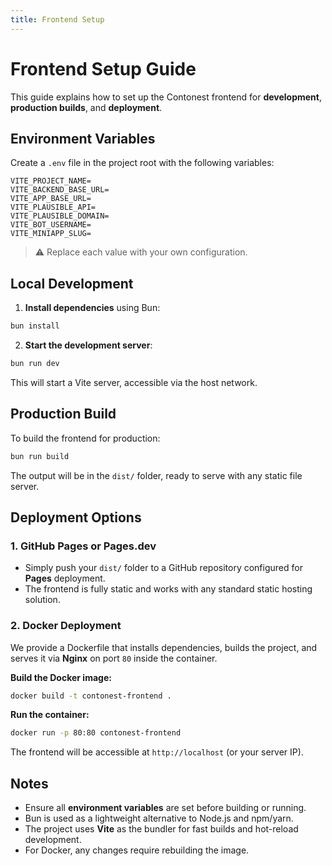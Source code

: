 ```yaml
---
title: Frontend Setup
---
```


# Frontend Setup Guide

This guide explains how to set up the Contonest frontend for **development**, **production builds**, and **deployment**.

## Environment Variables

Create a `.env` file in the project root with the following variables:

```env
VITE_PROJECT_NAME=
VITE_BACKEND_BASE_URL=
VITE_APP_BASE_URL=
VITE_PLAUSIBLE_API=
VITE_PLAUSIBLE_DOMAIN=
VITE_BOT_USERNAME=
VITE_MINIAPP_SLUG=
```

> ⚠️ Replace each value with your own configuration.

## Local Development

1. **Install dependencies** using Bun:

```bash
bun install
```

2. **Start the development server**:

```bash
bun run dev
```

This will start a Vite server, accessible via the host network.

## Production Build

To build the frontend for production:

```bash
bun run build
```

The output will be in the `dist/` folder, ready to serve with any static file server.

## Deployment Options

### 1. GitHub Pages or Pages.dev

- Simply push your `dist/` folder to a GitHub repository configured for **Pages** deployment.
- The frontend is fully static and works with any standard static hosting solution.

### 2. Docker Deployment

We provide a Dockerfile that installs dependencies, builds the project, and serves it via **Nginx** on port `80` inside the container.

**Build the Docker image:**

```bash
docker build -t contonest-frontend .
```

**Run the container:**

```bash
docker run -p 80:80 contonest-frontend
```

The frontend will be accessible at `http://localhost` (or your server IP).

## Notes

- Ensure all **environment variables** are set before building or running.
- Bun is used as a lightweight alternative to Node.js and npm/yarn.
- The project uses **Vite** as the bundler for fast builds and hot-reload development.
- For Docker, any changes require rebuilding the image.
